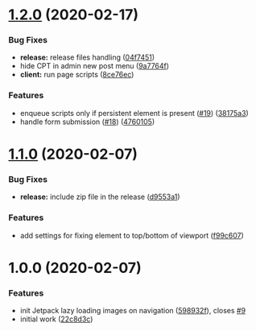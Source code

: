 # [1.2.0](https://github.com/Automattic/newspack-app-shell/compare/v1.1.0...v1.2.0) (2020-02-17)


### Bug Fixes

* **release:** release files handling ([04f7451](https://github.com/Automattic/newspack-app-shell/commit/04f7451a09d629969b25ee09d39ff416e0df5c60))
* hide CPT in admin new post menu ([9a7764f](https://github.com/Automattic/newspack-app-shell/commit/9a7764fa23dc17313420e918fe9bf019694e70b1))
* **client:** run page scripts ([8ce76ec](https://github.com/Automattic/newspack-app-shell/commit/8ce76ec54945bb88e9a70eb0855fdbf9f91d2bda))


### Features

* enqueue scripts only if persistent element is present ([#19](https://github.com/Automattic/newspack-app-shell/issues/19)) ([38175a3](https://github.com/Automattic/newspack-app-shell/commit/38175a3240cf34b7435009100fcc8bc58d93a53b))
* handle form submission ([#18](https://github.com/Automattic/newspack-app-shell/issues/18)) ([4760105](https://github.com/Automattic/newspack-app-shell/commit/4760105acc06114951d3f9b2aa27aa51e38b5d01))

# [1.1.0](https://github.com/Automattic/newspack-app-shell/compare/v1.0.0...v1.1.0) (2020-02-07)


### Bug Fixes

* **release:** include zip file in the release ([d9553a1](https://github.com/Automattic/newspack-app-shell/commit/d9553a10da8afdaea5622191876b50bbdaa8c45a))


### Features

* add settings for fixing element to top/bottom of viewport ([f99c607](https://github.com/Automattic/newspack-app-shell/commit/f99c60793cd132bbf0b2f71b63c0db005972b2cb))

# 1.0.0 (2020-02-07)


### Features

* init Jetpack lazy loading images on navigation ([598932f](https://github.com/Automattic/newspack-app-shell/commit/598932f31e98cf4f8aefc2cf1b73308b21f828ea)), closes [#9](https://github.com/Automattic/newspack-app-shell/issues/9)
* initial work ([22c8d3c](https://github.com/Automattic/newspack-app-shell/commit/22c8d3cf3db0555e6d75504cdde8ce688c972ae8))
